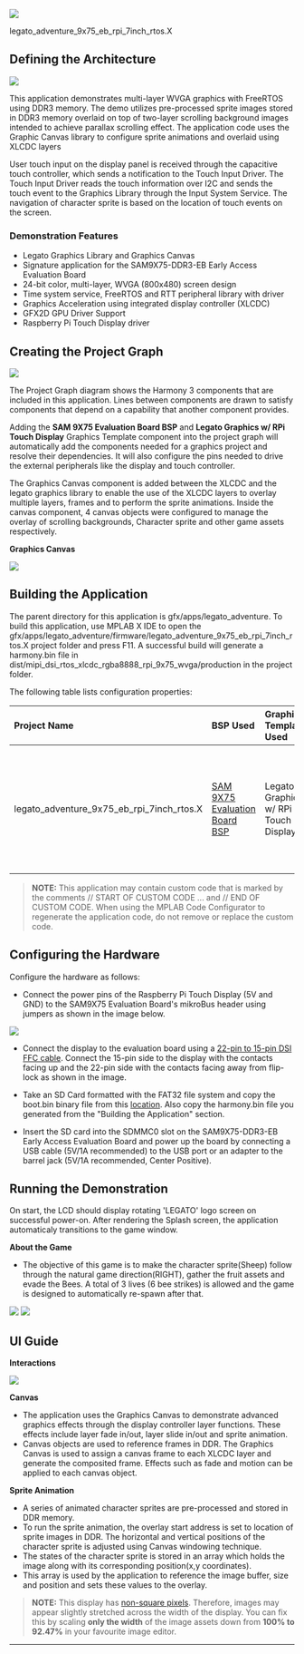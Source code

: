 
![](../../../../images/mhgs.png)

legato_adventure_9x75_eb_rpi_7inch_rtos.X

Defining the Architecture
-------------------------

![](../../../../images/legato_sam9x75_single_buffer_arch_mipi.png)

This application demonstrates multi-layer WVGA graphics with FreeRTOS using DDR3 memory.
The demo utilizes pre-processed sprite images stored in DDR3 memory overlaid on top of two-layer scrolling background images intended to achieve parallax scrolling effect. The application code uses the Graphic Canvas library to configure sprite animations and overlaid using XLCDC layers

User touch input on the display panel is received through the capacitive touch controller, which sends a notification to the Touch Input Driver. The Touch Input Driver reads the touch information over I2C and sends the touch event to the Graphics Library through the Input System Service. The navigation of character sprite is based on the location of touch events on the screen.

### Demonstration Features

-   Legato Graphics Library and Graphics Canvas
-   Signature application for the SAM9X75-DDR3-EB Early Access Evaluation Board
-   24-bit color, multi-layer, WVGA (800x480) screen design
-   Time system service, FreeRTOS and RTT peripheral library with driver
-   Graphics Acceleration using integrated display controller (XLCDC)
-   GFX2D GPU Driver Support
-   Raspberry Pi Touch Display driver

Creating the Project Graph
--------------------------

![](../../../../images/sam_9x75_eb_adv_rtos_mipi.png)

The Project Graph diagram shows the Harmony 3 components that are included in this application. Lines between components are drawn to satisfy components that depend on a capability that another component provides.

Adding the **SAM 9X75 Evaluation Board BSP** and **Legato Graphics w/ RPi Touch Display** Graphics Template component into the project graph will automatically add the components needed for a graphics project and resolve their dependencies. It will also configure the pins needed to drive the external peripherals like the display and touch controller.


The Graphics Canvas component is added between the XLCDC and the legato graphics library to enable the use of the XLCDC layers to overlay multiple layers, frames and to perform the sprite animations. Inside the canvas component, 4 canvas objects were configured to manage the overlay of scrolling backgrounds, Character sprite and other game assets respectively.

**Graphics Canvas**

![](../../../../images/CanvasConfig.png)

Building the Application
------------------------

The parent directory for this application is gfx/apps/legato\_adventure. To build this application, use MPLAB X IDE to open the gfx/apps/legato\_adventure/firmware/legato\_adventure\_9x75\_eb\_rpi_7inch\_rtos.X project folder and press F11.
A successful build will generate a harmony.bin file in dist/mipi_dsi_rtos_xlcdc_rgba8888_rpi_9x75_wvga/production in the project folder.

The following table lists configuration properties:

|Project Name|BSP Used|Graphics Template Used|Description|
|:-----------|:-------|:---------------------|:----------|
|legato\_adventure\_9x75\_eb\_rpi_7inch\_rtos.X|[SAM 9X75 Evaluation Board BSP](https://www.microchip.com/en-us/development-tool/EA14J50A) |Legato Graphics w/ RPi Touch Display|[SAM9X75-DDR3-EB Early Access Evaluation Board](https://www.microchip.com/en-us/development-tool/EA14J50A) and [Raspberry Pi Touch Display](https://www.raspberrypi.com/products/raspberry-pi-touch-display/) MIPI DSI Display|

> **NOTE:** This application may contain custom code that is marked by the comments // START OF CUSTOM CODE ... and // END OF CUSTOM CODE. When using the MPLAB Code Configurator to regenerate the application code, do not remove or replace the custom code.


Configuring the Hardware
------------------------

Configure the hardware as follows:
-   Connect the power pins of the Raspberry Pi Touch Display (5V and GND) to the SAM9X75 Evaluation Board's mikroBus header using jumpers as shown in the image below.

![](../../../../images/sam_9x75_eb_mipi.png)

-   Connect the display to the evaluation board using a [22-pin to 15-pin DSI FFC cable](https://www.waveshare.com/dsi-cable-15cm.htm). Connect the 15-pin side to the display with the contacts facing up and the 22-pin side with the contacts facing away from flip-lock as shown in the image.

-	Take an SD Card formatted with the FAT32 file system and copy the boot.bin binary file from this [location](./binaries/boot.bin). Also copy the harmony.bin file you generated from the "Building the Application" section.

-   Insert the SD card into the SDMMC0 slot on the SAM9X75-DDR3-EB Early Access Evaluation Board and power up the board by connecting a USB cable (5V/1A recommended) to the USB port or an adapter to the barrel jack (5V/1A recommended, Center Positive).

Running the Demonstration
-------------------------
On start, the LCD should display rotating 'LEGATO' logo screen on successful power-on.
After rendering the Splash screen, the application automaticaly transitions to the game window.

**About the Game**
- The objective of this game is to make the character sprite(Sheep) follow through the natural game direction(RIGHT), gather the fruit assets and evade the Bees. A total of 3 lives (6 bee strikes) is allowed and the game is designed to automatically re-spawn after that.    

![](../../../../images/SplashScreen.png)
![](../../../../images/legato_adventure.png)

UI Guide
-------------------------

**Interactions**

![](../../../../images/UI_interactionFinal.png)

**Canvas**

-   The application uses the Graphics Canvas to demonstrate advanced graphics effects through the display controller layer functions. These effects include layer fade in/out, layer slide in/out and sprite animation.
-   Canvas objects are used to reference frames in DDR. The Graphics Canvas is used to assign a canvas frame to each XLCDC layer and generate the composited frame. Effects such as fade and motion can be applied to each canvas object.

**Sprite Animation**
- A series of animated character sprites are pre-processed and stored in DDR memory.
- To run the sprite animation, the overlay start address is set to location of sprite images in DDR. The horizontal and vertical positions of the character sprite is adjusted using Canvas windowing technique.
- The states of the character sprite is stored in an array which holds the image along with its corresponding position(x,y coordinates).
- This array is used by the application to reference the image buffer, size and position and sets these values to the overlay.

> **NOTE:** This display has [non-square pixels](https://forums.raspberrypi.com/viewtopic.php?t=120710). Therefore, images may appear slightly stretched across the width of the display. You can fix this by scaling **only the width** of the image assets down from **100% to 92.47%** in your favourite image editor.

* * * * *
